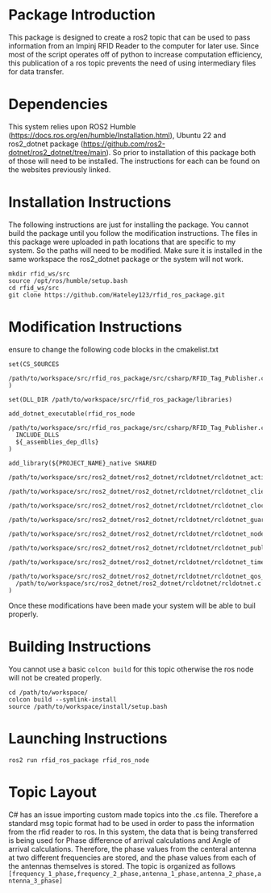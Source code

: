 # Package Introduction
This package is designed to create a ros2 topic that can be used to pass information from an Impinj RFID Reader to the computer for later use. Since most of the script operates off of python to increase computation efficiency, this publication of a ros topic prevents the need of using intermediary files for data transfer.

# Dependencies
This system relies upon ROS2 Humble (https://docs.ros.org/en/humble/Installation.html), Ubuntu 22 and ros2_dotnet package (https://github.com/ros2-dotnet/ros2_dotnet/tree/main). So prior to installation of this package both of those will need to be installed. The instructions for each can be found on the websites previously linked.

# Installation Instructions
The following instructions are just for installing the package. You cannot build the package until you follow the modification instructions. The files in this package were uploaded in path locations that are specific to my system. So the paths will need to be modified. Make sure it is installed in the same workspace the ros2_dotnet package or the system will not work.
```
mkdir rfid_ws/src
source /opt/ros/humble/setup.bash
cd rfid_ws/src
git clone https://github.com/Hateley123/rfid_ros_package.git
```

# Modification Instructions
ensure to change the following code blocks in the cmakelist.txt

```
set(CS_SOURCES
  /path/to/workspace/src/rfid_ros_package/src/csharp/RFID_Tag_Publisher.cs
)

set(DLL_DIR /path/to/workspace/src/rfid_ros_package/libraries)

add_dotnet_executable(rfid_ros_node
  /path/to/workspace/src/rfid_ros_package/src/csharp/RFID_Tag_Publisher.cs
  INCLUDE_DLLS
  ${_assemblies_dep_dlls}
)

add_library(${PROJECT_NAME}_native SHARED
  /path/to/workspace/src/ros2_dotnet/ros2_dotnet/rcldotnet/rcldotnet_action_client.c
  /path/to/workspace/src/ros2_dotnet/ros2_dotnet/rcldotnet/rcldotnet_client.c
  /path/to/workspace/src/ros2_dotnet/ros2_dotnet/rcldotnet/rcldotnet_clock.c
  /path/to/workspace/src/ros2_dotnet/ros2_dotnet/rcldotnet/rcldotnet_guard_condition.c
  /path/to/workspace/src/ros2_dotnet/ros2_dotnet/rcldotnet/rcldotnet_node.c
  /path/to/workspace/src/ros2_dotnet/ros2_dotnet/rcldotnet/rcldotnet_publisher.c
  /path/to/workspace/src/ros2_dotnet/ros2_dotnet/rcldotnet/rcldotnet_timer.c
  /path/to/workspace/src/ros2_dotnet/ros2_dotnet/rcldotnet/rcldotnet_qos_profile.c
  /path/to/workspace/src/ros2_dotnet/ros2_dotnet/rcldotnet/rcldotnet.c
)

```
Once these modifications have been made your system will be able to buil properly.

# Building Instructions

You cannot use a basic `colcon build` for this topic otherwise the ros node will not be created properly.

```
cd /path/to/workspace/
colcon build --symlink-install
source /path/to/workspace/install/setup.bash
```

# Launching Instructions

```
ros2 run rfid_ros_package rfid_ros_node
```

# Topic Layout 
C# has an issue importing custom made topics into the .cs file. Therefore a standard msg topic format had to be used in order to pass the information from the rfid reader to ros. In this system, the data that is being transferred is being used for Phase difference of arrival calculations and Angle of arrival calculations. Therefore, the phase values from the centeral antenna at two different frequencies are stored, and the phase values from each of the antennas themselves is stored. The topic is organized as follows `[frequency_1_phase,frequency_2_phase,antenna_1_phase,antenna_2_phase,antenna_3_phase]`
